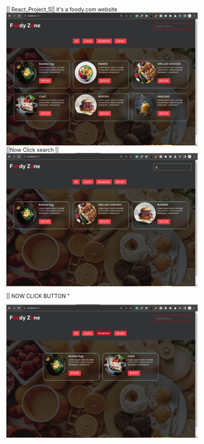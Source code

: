 || React_Project_5||
it's a foody.com website
<img src="https://github.com/md-jaman-web-developer/-React_Project_5-/blob/main/%7C%7CReact_Project_6_Example_Photos%7C%7C/Screenshot%20from%202023-12-07%2013-40-51.png" />
||Now Click search ||
<IMG SRC="https://github.com/md-jaman-web-developer/-React_Project_5-/blob/main/%7C%7CReact_Project_6_Example_Photos%7C%7C/Screenshot%20from%202023-12-07%2013-41-18.png"/>

|| NOW CLICK BUTTON "

<IMG SRC="https://github.com/md-jaman-web-developer/-React_Project_5-/blob/main/%7C%7CReact_Project_6_Example_Photos%7C%7C/Screenshot%20from%202023-12-07%2013-41-37.png"/>
